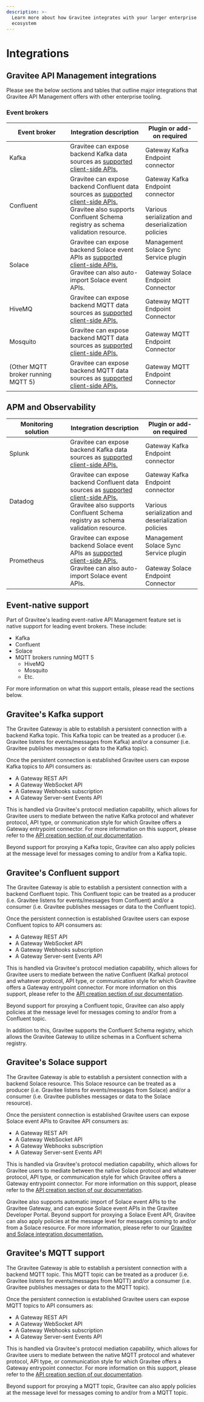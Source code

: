 ```yaml
---
description: >-
  Learn more about how Gravitee integrates with your larger enterprise tech
  ecosystem
---
```


# Integrations

## Gravitee API Management integrations

Please see the below sections and tables that outline major integrations that Gravitee API Management offers with other enterprise tooling.

### Event brokers

<table><thead><tr><th width="144">Event broker</th><th>Integration description</th><th>Plugin or add-on required</th></tr></thead><tbody><tr><td>Kafka</td><td>Gravitee can expose backend Kafka data sources as <a href="../../guides/create-apis/how-to.md">supported client-side APIs.</a></td><td>Gateway Kafka Endpoint connector</td></tr><tr><td>Confluent</td><td>Gravitee can expose backend Confluent data sources as <a href="../../guides/create-apis/how-to.md">supported client-side APIs.</a> Gravitee also supports Confluent Schema registry as schema validation resource.</td><td>Gateway Kafka Endpoint connector<br><br>Various serialization and deserialization policies</td></tr><tr><td>Solace</td><td>Gravitee can expose backend Solace event APIs as <a href="../../guides/create-apis/how-to.md">supported client-side APIs.</a> Gravitee can also auto-import Solace event APIs.</td><td>Management Solace Sync Service plugin<br><br>Gateway Solace Endpoint Connector</td></tr><tr><td>HiveMQ</td><td>Gravitee can expose backend MQTT data sources as <a href="../../guides/create-apis/how-to.md">supported client-side APIs.</a></td><td>Gateway MQTT Endpoint Connector</td></tr><tr><td>Mosquito</td><td>Gravitee can expose backend MQTT data sources as <a href="../../guides/create-apis/how-to.md">supported client-side APIs.</a></td><td>Gateway MQTT Endpoint Connector</td></tr><tr><td>(Other MQTT broker running MQTT 5)</td><td>Gravitee can expose backend MQTT data sources as <a href="../../guides/create-apis/how-to.md">supported client-side APIs.</a></td><td>Gateway MQTT Endpoint Connector</td></tr></tbody></table>

## APM and Observability

<table><thead><tr><th width="144">Monitoring solution</th><th>Integration description</th><th>Plugin or add-on required</th></tr></thead><tbody><tr><td>Splunk</td><td>Gravitee can expose backend Kafka data sources as <a href="../../guides/create-apis/how-to.md">supported client-side APIs.</a></td><td>Gateway Kafka Endpoint connector</td></tr><tr><td>Datadog</td><td>Gravitee can expose backend Confluent data sources as <a href="../../guides/create-apis/how-to.md">supported client-side APIs.</a> Gravitee also supports Confluent Schema registry as schema validation resource.</td><td>Gateway Kafka Endpoint connector<br><br>Various serialization and deserialization policies</td></tr><tr><td>Prometheus</td><td>Gravitee can expose backend Solace event APIs as <a href="../../guides/create-apis/how-to.md">supported client-side APIs.</a> Gravitee can also auto-import Solace event APIs.</td><td>Management Solace Sync Service plugin<br><br>Gateway Solace Endpoint Connector</td></tr></tbody></table>

## Event-native support

Part of Gravitee's leading event-native API Management feature set is native support for leading event brokers. These include:

* Kafka
* Confluent
* Solace
* MQTT brokers running MQTT 5
  * HiveMQ
  * Mosquito
  * Etc.

For more information on what this support entails, please read the sections below.

## Gravitee's Kafka support

The Gravitee Gateway is able to establish a persistent connection with a backend Kafka topic. This Kafka topic can be treated as a producer (i.e. Gravitee listens for events/messages from Kafka) and/or a consumer (i.e. Gravitee publishes messages or data to the Kafka topic).&#x20;

Once the persistent connection is established Gravitee users can expose Kafka topics to API consumers as:

* A Gateway REST API
* A Gateway WebSocket API
* A Gateway Webhooks subscription
* A Gateway Server-sent Events API

This is handled via Gravitee's protocol mediation capability, which allows for Gravitee users to mediate between the native Kafka protocol and whatever protocol, API type, or communication style for which Gravitee offers a Gateway entrypoint connector. For more information on this support, please refer to the [API creation section of our documentation](../../guides/create-apis/).

Beyond support for proxying a Kafka topic, Gravitee can also apply policies at the message level for messages coming to and/or from a Kafka topic.

## Gravitee's Confluent support

The Gravitee Gateway is able to establish a persistent connection with a backend Confluent topic. This Confluent topic can be treated as a producer (i.e. Gravitee listens for events/messages from Confluent) and/or a consumer (i.e. Gravitee publishes messages or data to the Confluent topic).&#x20;

Once the persistent connection is established Gravitee users can expose Confluent topics to API consumers as:

* A Gateway REST API
* A Gateway WebSocket API
* A Gateway Webhooks subscription
* A Gateway Server-sent Events API

This is handled via Gravitee's protocol mediation capability, which allows for Gravitee users to mediate between the native Confluent (Kafka) protocol and whatever protocol, API type, or communication style for which Gravitee offers a Gateway entrypoint connector. For more information on this support, please refer to the [API creation section of our documentation](../../guides/create-apis/).

Beyond support for proxying a Confluent topic, Gravitee can also apply policies at the message level for messages coming to and/or from a Confluent topic.

In addition to this, Gravitee supports the Confluent Schema registry, which allows the Gravitee Gateway to utilize schemas in a Confluent schema registry.

## Gravitee's Solace support

The Gravitee Gateway is able to establish a persistent connection with a backend Solace resource. This Solace resource can be treated as a producer (i.e. Gravitee listens for events/messages from Solace) and/or a consumer (i.e. Gravitee publishes messages or data to the Solace resource).&#x20;

Once the persistent connection is established Gravitee users can expose Solace event APIs to Gravitee API consumers as:

* A Gateway REST API
* A Gateway WebSocket API
* A Gateway Webhooks subscription
* A Gateway Server-sent Events API

This is handled via Gravitee's protocol mediation capability, which allows for Gravitee users to mediate between the native Solace protocol and whatever protocol, API type, or communication style for which Gravitee offers a Gateway entrypoint connector. For more information on this support, please refer to the [API creation section of our documentation](../../guides/create-apis/).

Gravitee also supports automatic import of Solace event APIs to the Gravitee Gateway, and can expose Solace event APIs in the Gravitee Developer Portal. Beyond support for proxying a Solace Event API, Gravitee can also apply policies at the message level for messages coming to and/or from a Solace resource. For more information, please refer to our [Gravitee and Solace integration documentation.](broken-reference)

## Gravitee's MQTT support

The Gravitee Gateway is able to establish a persistent connection with a backend MQTT topic. This MQTT topic can be treated as a producer (i.e. Gravitee listens for events/messages from MQTT) and/or a consumer (i.e. Gravitee publishes messages or data to the MQTT topic).&#x20;

Once the persistent connection is established Gravitee users can expose MQTT topics to API consumers as:

* A Gateway REST API
* A Gateway WebSocket API
* A Gateway Webhooks subscription
* A Gateway Server-sent Events API

This is handled via Gravitee's protocol mediation capability, which allows for Gravitee users to mediate between the native MQTT protocol and whatever protocol, API type, or communication style for which Gravitee offers a Gateway entrypoint connector. For more information on this support, please refer to the [API creation section of our documentation](../../guides/create-apis/).

Beyond support for proxying a MQTT topic, Gravitee can also apply policies at the message level for messages coming to and/or from a MQTT topic.
